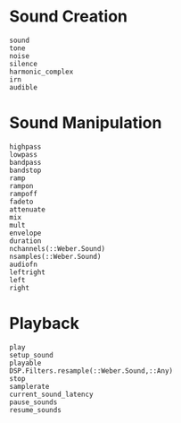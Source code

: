 # Sound Creation

```@docs
sound
tone
noise
silence
harmonic_complex
irn
audible
```

# Sound Manipulation

```@docs
highpass
lowpass
bandpass
bandstop
ramp
rampon
rampoff
fadeto
attenuate
mix
mult
envelope
duration
nchannels(::Weber.Sound)
nsamples(::Weber.Sound)
audiofn
leftright
left
right
```

# Playback

```@docs
play 
setup_sound 
playable
DSP.Filters.resample(::Weber.Sound,::Any)
stop
samplerate
current_sound_latency
pause_sounds
resume_sounds
```

